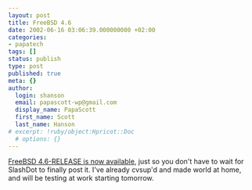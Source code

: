 ```yaml
---
layout: post
title: FreeBSD 4.6
date: 2002-06-16 03:06:39.000000000 +02:00
categories:
- papatech
tags: []
status: publish
type: post
published: true
meta: {}
author:
  login: shanson
  email: papascott-wp@gmail.com
  display_name: PapaScott
  first_name: Scott
  last_name: Hanson
# excerpt: !ruby/object:Hpricot::Doc
  # options: {}
---
```

<p><a href="http://www.geocrawler.com/lists/3/FreeBSD/144/0/8942062/">FreeBSD 4.6-RELEASE is now available</a>, just so you don't have to wait for SlashDot to finally post it. I've already cvsup'd and made world at home, and will be testing at work starting tomorrow.</p>
